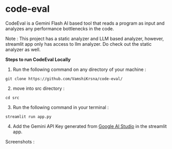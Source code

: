 # code-eval
CodeEval is a Gemini Flash AI based tool that reads a program as input and analyzes any performance bottlenecks in the code.

Note : This project has a static analyzer and LLM based analyzer, however, streamlit app only has access to llm analyzer. Do check out the static analyzer as well.

**Steps to run CodeEval Locally**

1. Run the following command on any directory of your machine :

```
git clone https://github.com/VamshiKrsna/code-eval/
```

2. move into src directory :

```
cd src
```

3. Run the following command in your terminal :

```
streamlit run app.py
```

4. Add the Gemini API Key generated from
<a href="https://www.googleadservices.com/pagead/aclk?sa=L&ai=DChcSEwj-vaLUq5iKAxW7K3sHHSssAdcYABAAGgJ0bQ&ae=2&aspm=1&co=1&ase=2&gclid=Cj0KCQiApNW6BhD5ARIsACmEbkVsTeOb16DmHoqEY6gOq7dyJsHwLz4nRlhlaoQRnUQvlWNIuOzsgw8aAoF7EALw_wcB&ohost=www.google.com&cid=CAESVOD23BQ2DCaHKGgMr2U6h_Bb-uINzmgvPy5HU705RW9710PDwsRSYi4hrT1jsGoWytovdmIUCPGUHnnaeIrY3DArgNCzhVHoc4tgOmFuYHUtnyooXg&sig=AOD64_3XJv3HsPI1a-aLc_kHJdQlXgnwCQ&q&nis=4&adurl&ved=2ahUKEwiyxpzUq5iKAxVaja8BHYuwAYgQ0Qx6BAgNEAE" target="_blank">Google AI Studio</a>
in the streamlit app.


Screenshots : 


